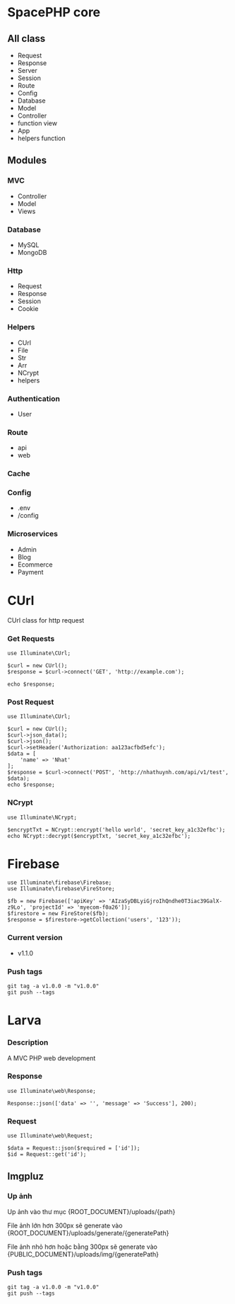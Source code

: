 # SpacePHP core
## All class
- Request
- Response
- Server
- Session
- Route
- Config
- Database
- Model
- Controller
- function view
- App
- helpers function
## Modules
### MVC
- Controller
- Model
- Views
### Database
- MySQL
- MongoDB
### Http
- Request
- Response
- Session
- Cookie
### Helpers
- CUrl
- File
- Str
- Arr
- NCrypt
- helpers
### Authentication
- User
### Route
- api
- web
### Cache

### Config
- .env
- /config
### Microservices
- Admin
- Blog
- Ecommerce
- Payment

# CUrl
CUrl class for http request

### Get Requests
```
use Illuminate\CUrl;

$curl = new CUrl();
$response = $curl->connect('GET', 'http://example.com');

echo $response;
```

### Post Request
```
use Illuminate\CUrl;

$curl = new CUrl();
$curl->json_data();
$curl->json();
$curl->setHeader('Authorization: aa123acfbd5efc');
$data = [
    'name' => 'Nhat'
];
$response = $curl->connect('POST', 'http://nhathuynh.com/api/v1/test', $data);
echo $response;
```

### NCrypt
```
use Illuminate\NCrypt;

$encryptTxt = NCrypt::encrypt('hello world', 'secret_key_a1c32efbc');
echo NCrypt::decrypt($encryptTxt, 'secret_key_a1c32efbc');
```

# Firebase
```
use Illuminate\firebase\Firebase;
use Illuminate\firebase\FireStore;

$fb = new Firebase(['apiKey' => 'AIzaSyDBLyiGjroIhQndhe0T3iac39GalX-z9Lo', 'projectId' => 'myecom-f0a26']);
$firestore = new FireStore($fb);
$response = $firestore->getCollection('users', '123'));
```

### Current version
- v1.1.0
### Push tags
```
git tag -a v1.0.0 -m "v1.0.0"
git push --tags
```

# Larva
### Description
A MVC PHP web development

### Response
```
use Illuminate\web\Response;

Response::json(['data' => '', 'message' => 'Success'], 200);
```

### Request
```
use Illuminate\web\Request;

$data = Request::json($required = ['id']);
$id = Request::get('id');
```

## Imgpluz
### Up ảnh
Up ảnh vào thư mục {ROOT_DOCUMENT}/uploads/{path}

File ảnh lớn hơn 300px sẽ generate vào {ROOT_DOCUMENT}/uploads/generate/{generatePath}

File ảnh nhỏ hơn hoặc bằng 300px sẽ generate vào {PUBLIC_DOCUMENT}/uploads/img/{generatePath}

### Push tags
```
git tag -a v1.0.0 -m "v1.0.0"
git push --tags
```

